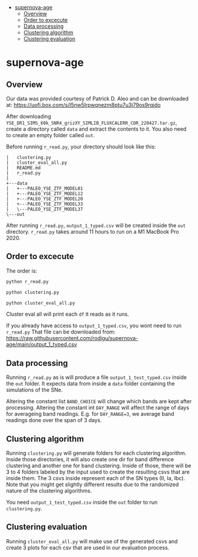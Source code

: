 - [supernova-age](#supernova-age)
  - [Overview](#overview)
  - [Order to excecute](#order-to-excecute)
  - [Data processing](#data-processing)
  - [Clustering algorithm](#clustering-algorithm)
  - [Clustering evaluation](#clustering-evaluation)

# supernova-age

## Overview

Our data was provided courtesy of Patrick D. Aleo and can be downloaded at: https://uofi.box.com/s/l5nw5lrpwqnezm8ptu7u3j79os9rqjdo

After downloading `YSE_DR1_SIMS_60k_SNR4_grizXY_SIMLIB_FLUXCALERR_COR_220427.tar.gz`, create a directory called `data` and extract the contents to it.
You also need to create an empty folder called `out`.

Before running `r_read.py`, your directory should look like this:

```
|   clustering.py
|   cluster_eval_all.py
|   README.md
|   r_read.py
|
+---data
|   +---PALEO_YSE_ZTF_MODEL01
|   +---PALEO_YSE_ZTF_MODEL12
|   +---PALEO_YSE_ZTF_MODEL20
|   +---PALEO_YSE_ZTF_MODEL33
|   \---PALEO_YSE_ZTF_MODEL37
\---out
```

After running `r_read.py`, `output_1_typed.csv` will be created inside the `out` directory.
`r_read.py` takes around 11 hours to run on a M1 MacBook Pro 2020.

## Order to excecute

The order is:

```python
python r_read.py
```

```python
python clustering.py
```

```python
python cluster_eval_all.py
```

Cluster eval all will print each `df` it reads as it runs.

If you already have access to `output_1_typed.csv`, you wont need to run `r_read.py`
That file can be downloaded from: https://raw.githubusercontent.com/rodigu/supernova-age/main/output_1_typed.csv

## Data processing

Running `r_read.py` as is will produce a file `output_1_test_typed.csv` inside the `out` folder.
It expects data from inside a `data` folder containing the simulations of the SNe.

Altering the constant list `BAND_CHOICE` will change which bands are kept after processing.
Altering the constant int `DAY_RANGE` will affect the range of days for averageing band readings.
E.g. for `DAY_RANGE=3`, we average band readings done over the span of 3 days.

## Clustering algorithm

Running `clustering.py` will generate folders for each clustering algorithm. Inside those directories, it will also create one dir for band difference clustering and another one for band clustering. Inside of those, there will be 3 to 4 folders labeled by the input used to create the resulting csvs that are inside them. The 3 csvs inside represent each of the SN types (II, Ia, Ibc).
Note that you might get slightly different results due to the randomized nature of the clustering algorithms.

You need `output_1_test_typed.csv` inside the `out` folder to run `clustering.py`.

## Clustering evaluation

Running `cluster_eval_all.py` will make use of the generated csvs and create 3 plots for each csv that are used in our evaluation process.
